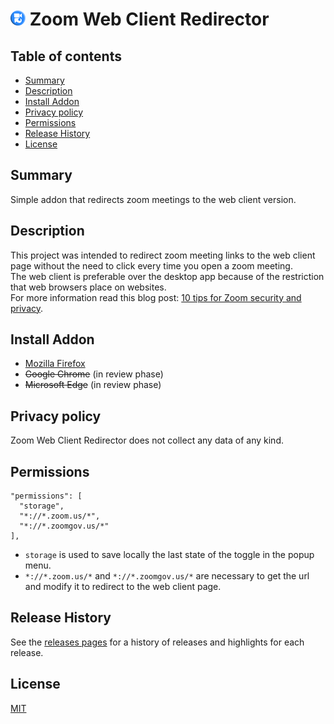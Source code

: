 <h1 id="-icon-24-24-zoom-web-client-redirector"><img src="src/icons/48x48.png" vertical-align="bottom" width="24" height="24" alt="image"> Zoom Web Client Redirector</h1>

## Table of contents

* [Summary](#summary)
* [Description](#description)
* [Install Addon](#install-addon)
* [Privacy policy](#privacy-policy)
* [Permissions](#permissions)
* [Release History](#release-history)
* [License](#license)

## Summary

Simple addon that redirects zoom meetings to the web client version.

## Description

This project was intended to redirect zoom meeting links to the web client page without the need to click every time you open a zoom meeting.    
The web client is preferable over the desktop app because of the restriction that web browsers place on websites.  
For more information read this blog post: [10 tips for Zoom security and privacy](https://www.kaspersky.com/blog/zoom-security-ten-tips/34729).

## Install Addon

* [Mozilla Firefox](https://addons.mozilla.org/firefox/addon/zoom-web-client-redirector/)
* ~~Google Chrome~~ (in review phase)
* ~~Microsoft Edge~~ (in review phase)

## Privacy policy

Zoom Web Client Redirector does not collect any data of any kind.

## Permissions

```
"permissions": [
  "storage",
  "*://*.zoom.us/*",
  "*://*.zoomgov.us/*"
],
```

- ``storage`` is used to save locally the last state of the toggle in the popup menu.
- ``*://*.zoom.us/*`` and ``*://*.zoomgov.us/*`` are necessary to get the url and modify it to redirect to the web client page.

## Release History

See the [releases pages](https://github.com/EdoardoTosin/Zoom-Web-Client-Redirector/releases) for a history of releases and highlights for each release.

## License

[MIT](https://raw.githubusercontent.com/EdoardoTosin/Zoom-Web-Client-Redirector/main/LICENSE)
